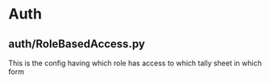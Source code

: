 # Auth

## auth/RoleBasedAccess.py

This is the config having which role has access to which tally sheet in which form

